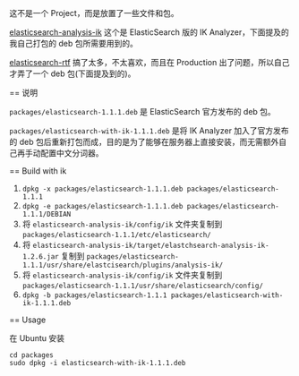 这不是一个 Project，而是放置了一些文件和包。

[elasticsearch-analysis-ik](https://github.com/medcl/elasticsearch-analysis-ik) 这个是 ElasticSearch 版的 IK Analyzer，下面提及的我自己打包的 deb 包所需要用到的。

[elasticsearch-rtf](https://github.com/medcl/elasticsearch-rtf) 搞了太多，不太喜欢，而且在 Production 出了问题，所以自己才弄了一个 deb 包(下面提及到的)。

== 说明

`packages/elasticsearch-1.1.1.deb` 是 ElasticSearch 官方发布的 deb 包。

`packages/elasticsearch-with-ik-1.1.1.deb` 是将 IK Analyzer 加入了官方发布的 deb 包后重新打包而成，目的是为了能够在服务器上直接安装，而无需额外自己再手动配置中文分词器。

== Build with ik

1. `dpkg -x packages/elasticsearch-1.1.1.deb packages/elasticsearch-1.1.1`
2. `dpkg -e packages/elasticsearch-1.1.1.deb packages/elasticsearch-1.1.1/DEBIAN`
3. 将 `elasticsearch-analysis-ik/config/ik` 文件夹复制到 `packages/elasticsearch-1.1.1/etc/elasticsearch/` 
4. 将 `elasticsearch-analysis-ik/target/elastchsearch-analysis-ik-1.2.6.jar` 复制到 `packages/elasticsearch-1.1.1/usr/share/elastcisearch/plugins/analysis-ik/`
5. 将 `elasticsearch-analysis-ik/config/ik` 文件夹复制到 `packages/elasticsearch-1.1.1/usr/share/elasticsearch/config/` 
6. `dpkg -b packages/elasticsearch-1.1.1 packages/elasticsearch-with-ik-1.1.1.deb`

== Usage

在 Ubuntu 安装

    cd packages
    sudo dpkg -i elasticsearch-with-ik-1.1.1.deb
